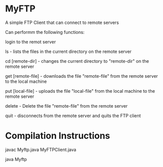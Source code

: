 # MyFTP
A simple FTP Client that can connect to remote servers


Can performm the following functions:

login to the remot server

ls - lists the files in the current directory on the remote server

cd [remote-dir] - changes the current directory to "remote-dir" on the remote server

get [remote-file] - downloads the file "remote-file" from the remote server to the local machine

put [local-file] - uploads the file "local-file" from the local machine to the remote server

delete - Delete the file "remote-file" from the remote server

quit - disconnects from the remote server and quits the FTP client

# Compilation Instructions

javac Myftp.java MyFTPClient.java

java Myftp
